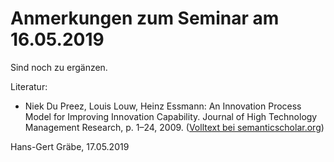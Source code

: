 # Anmerkungen zum Seminar am 16.05.2019

Sind noch zu ergänzen.

Literatur:
* Niek Du Preez, Louis Louw, Heinz Essmann: An Innovation Process Model for
  Improving Innovation Capability. Journal of High Technology Management
  Research, p. 1–24, 2009. ([Volltext bei semanticscholar.org](https://pdfs.semanticscholar.org/d85a/97a149efad7d65ea1c7bdc4d7a6e2b8fdc19.pdf)) 

Hans-Gert Gräbe, 17.05.2019
